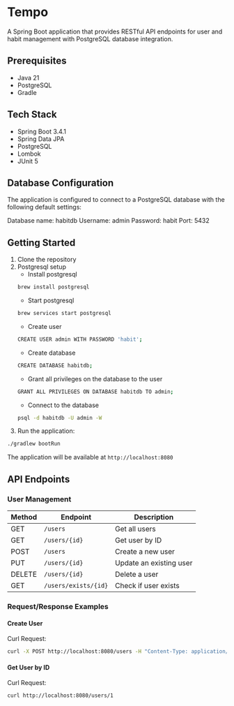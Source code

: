 # Tempo

A Spring Boot application that provides RESTful API endpoints for user and habit management with PostgreSQL database integration.

## Prerequisites

- Java 21
- PostgreSQL
- Gradle

## Tech Stack

- Spring Boot 3.4.1
- Spring Data JPA
- PostgreSQL
- Lombok
- JUnit 5

## Database Configuration

The application is configured to connect to a PostgreSQL database with the following default settings:

Database name: habitdb
Username: admin
Password: habit
Port: 5432

## Getting Started

1. Clone the repository
2. Postgresql setup
    - Install postgresql
    ```bash
    brew install postgresql
    ```
    - Start postgresql
    ```bash
    brew services start postgresql
    ```
    - Create user
    ```bash
    CREATE USER admin WITH PASSWORD 'habit';
    ```
    - Create database
    ```bash
    CREATE DATABASE habitdb;
    ```
    - Grant all privileges on the database to the user
    ```bash
    GRANT ALL PRIVILEGES ON DATABASE habitdb TO admin;
    ```
    - Connect to the database
    ```bash
    psql -d habitdb -U admin -W
    ```
3. Run the application:
```bash
./gradlew bootRun
```
The application will be available at `http://localhost:8080`

## API Endpoints

### User Management

| Method | Endpoint | Description |
|--------|----------|-------------|
| GET | `/users` | Get all users |
| GET | `/users/{id}` | Get user by ID |
| POST | `/users` | Create a new user |
| PUT | `/users/{id}` | Update an existing user |
| DELETE | `/users/{id}` | Delete a user |
| GET | `/users/exists/{id}` | Check if user exists |

### Request/Response Examples

#### Create User

Curl Request:
```bash
curl -X POST http://localhost:8080/users -H "Content-Type: application/json" -d '{"email": "user@example.com", "password": "password"}'
```

#### Get User by ID

Curl Request:
```bash
curl http://localhost:8080/users/1
```
